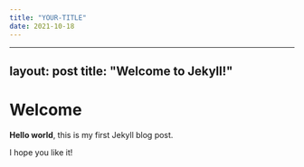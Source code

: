 ```yaml
---
title: "YOUR-TITLE"
date: 2021-10-18
---
```


---
layout: post
title:  "Welcome to Jekyll!"
---

# Welcome

**Hello world**, this is my first Jekyll blog post.

I hope you like it!
